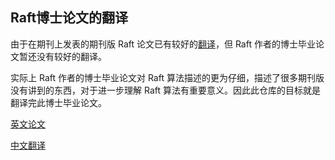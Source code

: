 ## Raft博士论文的翻译

由于在期刊上发表的期刊版 Raft 论文已有较好的[翻译](https://github.com/maemual/raft-zh_cn)，但 Raft 作者的博士毕业论文暂还没有较好的翻译。

实际上 Raft 作者的博士毕业论文对 Raft 算法描述的更为仔细，描述了很多期刊版没有讲到的东西，对于进一步理解 Raft 算法有重要意义。因此此仓库的目标就是翻译完此博士毕业论文。

[英文论文](https://github.com/ongardie/dissertation/blob/master/stanford.pdf)

[中文翻译](https://github.com/LebronAl/raft-zh_cn/blob/master/raft-zh_cn.md)


